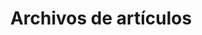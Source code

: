 ---
title: "Archivos de artículos" # 归档页面的标题，您可以根据需要自定义
layout: "archives" # 使用的布局模板，确保与归档页面兼容
description: "Bienvenido a la página de archivos de artículos, donde puedes explorar las publicaciones de blog anteriores" # 页面描述，介绍了页面的用途
summary: "Archivos de artículos" # 页面摘要，简洁地概括了页面的主题
---